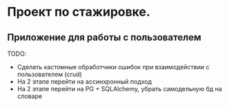 # Проект по стажировке.
## Приложение для работы с пользователем

TODO:
- Сделать кастомные обработчики ошибок при взаимодействии с пользователем (crud)
- На 2 этапе перейти на ассинхронный подход
- На 2 этапе перейти на PG + SQLAlchemy, убрать самодельную бд на словаре
